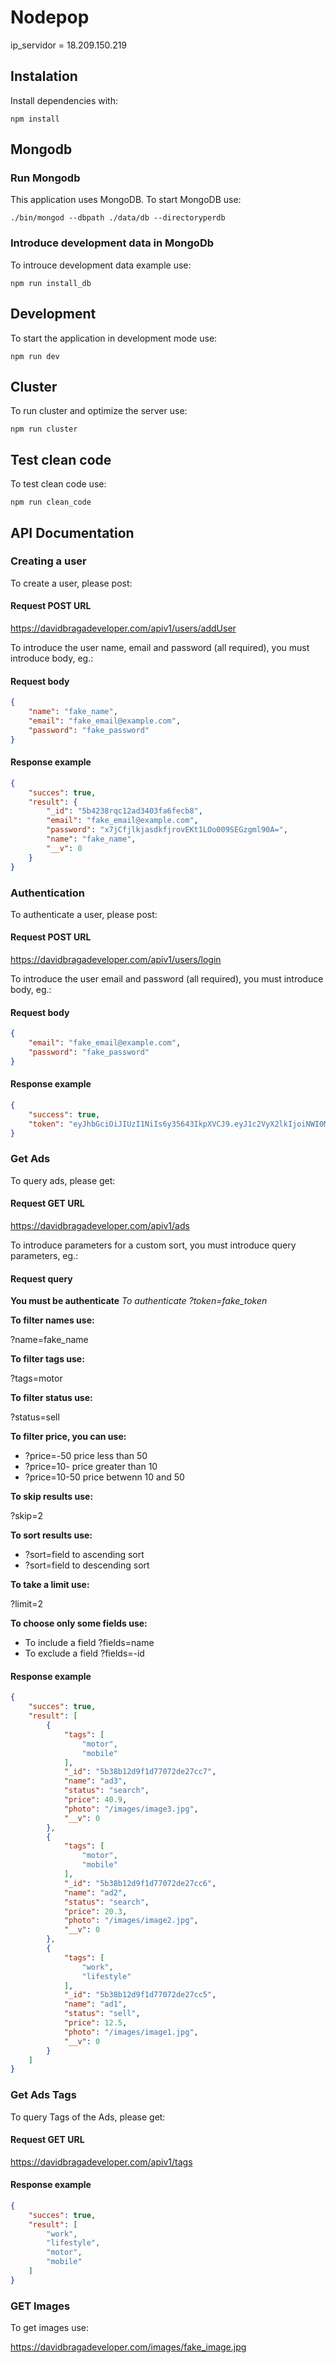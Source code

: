 # Nodepop

ip_servidor = 18.209.150.219

## Instalation

Install dependencies with:

```shell 
npm install
```

## Mongodb

### Run Mongodb

This application uses MongoDB. To start MongoDB use:

```shell
./bin/mongod --dbpath ./data/db --directoryperdb

```

### Introduce development data in MongoDb

To introuce development data example use:

```shell
npm run install_db
```

## Development

To start the application in development mode use:

```shell
npm run dev
```

## Cluster

To run cluster and optimize the server use:

```shel
npm run cluster
```

## Test clean code

To test clean code use:

```shell
npm run clean_code
```

## API Documentation

### Creating a user

To create a user, please post:

#### Request POST URL

https://davidbragadeveloper.com/apiv1/users/addUser

To introduce the user name, email and password (all required), you must introduce body, eg.:

#### Request body

```json
{
    "name": "fake_name",
    "email": "fake_email@example.com",
    "password": "fake_password"
}
```

#### Response example

```json
{
    "succes": true,
    "result": {
        "_id": "5b4238rqc12ad3403fa6fecb8",
        "email": "fake_email@example.com",
        "password": "x7jCfjlkjasdkfjrovEKt1LOo009SEGzgml90A=",
        "name": "fake_name",
        "__v": 0
    }
}
```

### Authentication

To authenticate a user, please post:

#### Request POST URL

https://davidbragadeveloper.com/apiv1/users/login

To introduce the user email and password (all required), you must introduce body, eg.:

#### Request body

```json
{
    "email": "fake_email@example.com",
    "password": "fake_password"
}
```

#### Response example

```json
{
    "success": true,
    "token": "eyJhbGciOiJIUzI1NiIs6y35643IkpXVCJ9.eyJ1c2VyX2lkIjoiNWI0MWRmMDU2NDQwOTUwMjk2ZTg5MzBkIiwiaWF0IjoxNTMxMDY2MzQ3LCJleHAiOjE1MzEyMzkxNDd9.QxwAnfhsUnkf9pWzuALokFgowX9tYQ-3jSVeF15fmnc"
}
```

### Get Ads

To query ads, please get:

#### Request GET URL

https://davidbragadeveloper.com/apiv1/ads

To introduce parameters for a custom sort, you must introduce query parameters, eg.:

#### Request query

**You must be authenticate**
*To authenticate ?token=fake_token*

**To filter names use:**

?name=fake_name

**To filter tags  use:**

?tags=motor

**To filter status use:**

?status=sell

**To filter price, you can use:**

* ?price=-50 price less than 50
* ?price=10- price greater than 10
* ?price=10-50 price betwenn 10 and 50

**To skip results use:**

?skip=2

**To sort results use:**

* ?sort=field to ascending sort
* ?sort=field to descending sort

**To take a limit use:**

?limit=2

**To choose only some fields use:**

* To include a field ?fields=name
* To exclude a field ?fields=-id



#### Response example

```json
{
    "succes": true,
    "result": [
        {
            "tags": [
                "motor",
                "mobile"
            ],
            "_id": "5b38b12d9f1d77072de27cc7",
            "name": "ad3",
            "status": "search",
            "price": 40.9,
            "photo": "/images/image3.jpg",
            "__v": 0
        },
        {
            "tags": [
                "motor",
                "mobile"
            ],
            "_id": "5b38b12d9f1d77072de27cc6",
            "name": "ad2",
            "status": "search",
            "price": 20.3,
            "photo": "/images/image2.jpg",
            "__v": 0
        },
        {
            "tags": [
                "work",
                "lifestyle"
            ],
            "_id": "5b38b12d9f1d77072de27cc5",
            "name": "ad1",
            "status": "sell",
            "price": 12.5,
            "photo": "/images/image1.jpg",
            "__v": 0
        }
    ]
}
```
### Get Ads Tags

To query Tags of the Ads, please get:

#### Request GET URL

https://davidbragadeveloper.com/apiv1/tags


#### Response example

```json
{
    "succes": true,
    "result": [
        "work",
        "lifestyle",
        "motor",
        "mobile"
    ]
}
```

### GET Images

To get images use:

https://davidbragadeveloper.com/images/fake_image.jpg










